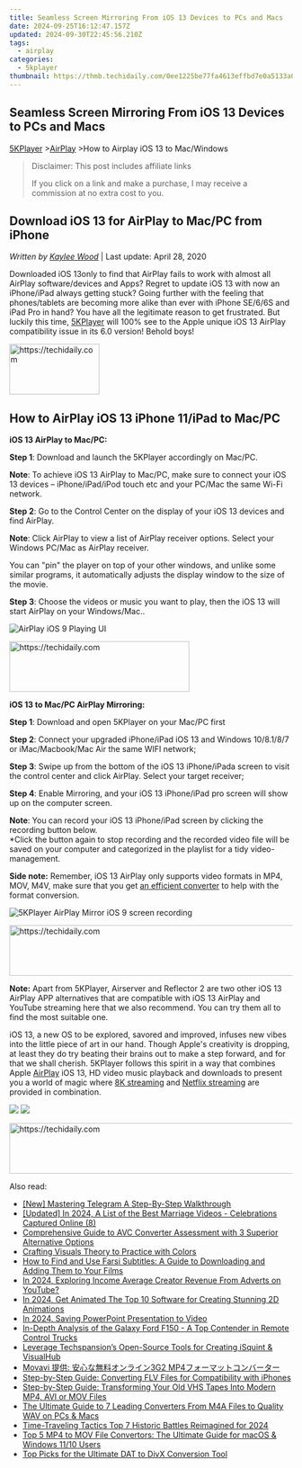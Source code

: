 ```yaml
---
title: Seamless Screen Mirroring From iOS 13 Devices to PCs and Macs
date: 2024-09-25T16:12:47.157Z
updated: 2024-09-30T22:45:56.210Z
tags:
  - airplay
categories:
  - 5kplayer
thumbnail: https://thmb.techidaily.com/0ee1225be77fa4613effbd7e0a5133a0aefce994347fcea7074a0ffcc7271165.JPG
---
```


## Seamless Screen Mirroring From iOS 13 Devices to PCs and Macs

[5KPlayer](https://tools.techidaily.com/5kplayer/products/) \>[AirPlay](https://tools.techidaily.com/5kplayer/airplay/) \>How to Airplay iOS 13 to Mac/Windows 

>  Disclaimer: This post includes affiliate links
>
>  If you click on a link and make a purchase, I may receive a commission at no extra cost to you.
>

## Download iOS 13 for AirPlay to Mac/PC from iPhone

 _Written by [Kaylee Wood](https://www.quora.com/profile/Amanda-Hu-21)_ | Last update: April 28, 2020

Downloaded iOS 13only to find that AirPlay fails to work with almost all AirPlay software/devices and Apps? Regret to update iOS 13 with now an iPhone/iPad always getting stuck? Going further with the feeling that phones/tablets are becoming more alike than ever with iPhone SE/6/6S and iPad Pro in hand? You have all the legitimate reason to get frustrated. But luckily this time, [5KPlayer](https://tools.techidaily.com/5kplayer/products/) will 100% see to the Apple unique iOS 13 AirPlay compatibility issue in its 6.0 version! Behold boys!

<!-- affiliate ads begin -->
<a href="https://united.elfm.net/c/5597632/2139558/4704" target="_top" id="2139558">
  <img src="//a.impactradius-go.com/display-ad/4704-2139558" border="0" alt="https://techidaily.com" width="160" height="90"/>
</a>
<img height="0" width="0" src="https://united.elfm.net/i/5597632/2139558/4704" style="position:absolute;visibility:hidden;" border="0" />
<!-- affiliate ads end -->

## How to AirPlay iOS 13 iPhone 11/iPad to Mac/PC

**iOS 13 AirPlay to Mac/PC:** 

**Step 1**: Download and launch the 5KPlayer accordingly on Mac/PC.

**Note**: To achieve iOS 13 AirPlay to Mac/PC, make sure to connect your iOS 13 devices – iPhone/iPad/iPod touch etc and your PC/Mac the same Wi-Fi network.

**Step 2**: Go to the Control Center on the display of your iOS 13 devices and find AirPlay.

**Note**: Click AirPlay to view a list of AirPlay receiver options. Select your Windows PC/Mac as AirPlay receiver.

You can "pin" the player on top of your other windows, and unlike some similar programs, it automatically adjusts the display window to the size of the movie.

**Step 3**: Choose the videos or music you want to play, then the iOS 13 will start AirPlay on your Windows/Mac..

![AirPlay iOS 9 Playing UI](https://www.5kplayer.com/airplay/img/5k-airplay-win10-mac-zjy.jpg) 

<!-- affiliate ads begin -->
<a href="https://25home.pxf.io/c/5597632/2148647/16836" target="_top" id="2148647">
  <img src="//a.impactradius-go.com/display-ad/16836-2148647" border="0" alt="https://techidaily.com" width="320" height="90"/>
</a>
<img height="0" width="0" src="https://25home.pxf.io/i/5597632/2148647/16836" style="position:absolute;visibility:hidden;" border="0" />
<!-- affiliate ads end -->

**iOS 13 to Mac/PC AirPlay Mirroring:**

**Step 1**: Download and open 5KPlayer on your Mac/PC first

**Step 2**: Connect your upgraded iPhone/iPad iOS 13 and Windows 10/8.1/8/7 or iMac/Macbook/Mac Air the same WIFI network;

**Step 3**: Swipe up from the bottom of the iOS 13 iPhone/iPada screen to visit the control center and click AirPlay. Select your target receiver;

**Step 4**: Enable Mirroring, and your iOS 13 iPhone/iPad pro screen will show up on the computer screen.

**Note**: You can record your iOS 13 iPhone/iPad screen by clicking the recording button below.  
 \*Click the button again to stop recording and the recorded video file will be saved on your computer and categorized in the playlist for a tidy video-management.

**Side note:** Remember, iOS 13 AirPlay only supports video formats in MP4, MOV, M4V, make sure that you get [an efficient converter](https://tools.techidaily.com/5kplayer/products/) to help with the format conversion.

![5KPlayer AirPlay Mirror iOS 9 screen recording](https://www.5kplayer.com/airplay/../video-music-player/img/5kp-wmc-alternative-zjy-recording.jpg) 

<!-- affiliate ads begin -->
<a href="https://ephamedtechinc.pxf.io/c/5597632/2130531/26400" target="_top" id="2130531">
  <img src="//a.impactradius-go.com/display-ad/26400-2130531" border="0" alt="https://techidaily.com" width="728" height="90"/>
</a>
<img height="0" width="0" src="https://ephamedtechinc.pxf.io/i/5597632/2130531/26400" style="position:absolute;visibility:hidden;" border="0" />
<!-- affiliate ads end -->

**Note:** Apart from 5KPlayer, Airserver and Reflector 2 are two other iOS 13 AirPlay APP alternatives that are compatible with iOS 13 AirPlay and YouTube streaming here that we also recommend. You can try them all to find the most suitable one.

iOS 13, a new OS to be explored, savored and improved, infuses new vibes into the little piece of art in our hand. Though Apple's creativity is dropping, at least they do try beating their brains out to make a step forward, and for that we shall cherish. 5KPlayer follows this spirit in a way that combines Apple [AirPlay](https://tools.techidaily.com/5kplayer/airplay/) iOS 13, HD video music playback and downloads to present you a world of magic where [8K streaming](https://tools.techidaily.com/5kplayer/airplay/) and [Netflix streaming](https://tools.techidaily.com/5kplayer/airplay/) are provided in combination. 

[![](https://www.5kplayer.com/airplay/../button/freedownwhitewin.png)](https://tools.techidaily.com/5kplayer/products/) [![](https://www.5kplayer.com/airplay/../button/freedownbackmac.png)](https://tools.techidaily.com/5kplayer/products/)

<!-- affiliate ads begin -->
<a href="https://appsumo.8odi.net/c/5597632/2082536/7443" target="_top" id="2082536">
  <img src="//a.impactradius-go.com/display-ad/7443-2082536" border="0" alt="https://techidaily.com" width="728" height="90"/>
</a>
<img height="0" width="0" src="https://appsumo.8odi.net/i/5597632/2082536/7443" style="position:absolute;visibility:hidden;" border="0" />
<!-- affiliate ads end -->

<ins class="adsbygoogle"
     style="display:block"
     data-ad-format="autorelaxed"
     data-ad-client="ca-pub-7571918770474297"
     data-ad-slot="1223367746"></ins>

<ins class="adsbygoogle"
     style="display:block"
     data-ad-client="ca-pub-7571918770474297"
     data-ad-slot="8358498916"
     data-ad-format="auto"
     data-full-width-responsive="true"></ins>

<span class="atpl-alsoreadstyle">Also read:</span>
<div><ul>
<li><a href="https://article-posts.techidaily.com/new-mastering-telegram-a-step-by-step-walkthrough/"><u>[New] Mastering Telegram A Step-By-Step Walkthrough</u></a></li>
<li><a href="https://facebook-video-footage.techidaily.com/updated-in-2024-a-list-of-the-best-marriage-videos-celebrations-captured-online-8/"><u>[Updated] In 2024, A List of the Best Marriage Videos - Celebrations Captured Online (8)</u></a></li>
<li><a href="https://media-tips.techidaily.com/comprehensive-guide-to-avc-converter-assessment-with-3-superior-alternative-options/"><u>Comprehensive Guide to AVC Converter Assessment with 3 Superior Alternative Options</u></a></li>
<li><a href="https://fox-hovers.techidaily.com/crafting-visuals-theory-to-practice-with-colors/"><u>Crafting Visuals Theory to Practice with Colors</u></a></li>
<li><a href="https://media-tips.techidaily.com/how-to-find-and-use-farsi-subtitles-a-guide-to-downloading-and-adding-them-to-your-films/"><u>How to Find and Use Farsi Subtitles: A Guide to Downloading and Adding Them to Your Films</u></a></li>
<li><a href="https://youtube-docs.techidaily.com/24-exploring-income-average-creator-revenue-from-adverts-on-youtube/"><u>In 2024, Exploring Income Average Creator Revenue From Adverts on YouTube?</u></a></li>
<li><a href="https://ai-vdieo-software.techidaily.com/in-2024-get-animated-the-top-10-software-for-creating-stunning-2d-animations/"><u>In 2024, Get Animated The Top 10 Software for Creating Stunning 2D Animations</u></a></li>
<li><a href="https://on-screen-recording.techidaily.com/in-2024-saving-powerpoint-presentation-to-video/"><u>In 2024, Saving PowerPoint Presentation to Video</u></a></li>
<li><a href="https://buynow-reviews.techidaily.com/in-depth-analysis-of-the-galaxy-ford-f150-a-top-contender-in-remote-control-trucks/"><u>In-Depth Analysis of the Galaxy Ford F150 - A Top Contender in Remote Control Trucks</u></a></li>
<li><a href="https://media-tips.techidaily.com/leverage-techspansions-open-source-tools-for-creating-isquint-and-visualhub/"><u>Leverage Techspansion’s Open-Source Tools for Creating iSquint & VisualHub</u></a></li>
<li><a href="https://some-knowledge.techidaily.com/movavi-3g2-mp4/"><u>Movavi 提供: 安心な無料オンライン3G2 MP4フォーマットコンバーター</u></a></li>
<li><a href="https://media-tips.techidaily.com/step-by-step-guide-converting-flv-files-for-compatibility-with-iphones/"><u>Step-by-Step Guide: Converting FLV Files for Compatibility with iPhones</u></a></li>
<li><a href="https://media-tips.techidaily.com/step-by-step-guide-transforming-your-old-vhs-tapes-into-modern-mp4-avi-or-mov-files/"><u>Step-by-Step Guide: Transforming Your Old VHS Tapes Into Modern MP4, AVI or MOV Files</u></a></li>
<li><a href="https://media-tips.techidaily.com/the-ultimate-guide-to-7-leading-converters-from-m4a-files-to-quality-wav-on-pcs-and-macs/"><u>The Ultimate Guide to 7 Leading Converters From M4A Files to Quality WAV on PCs & Macs</u></a></li>
<li><a href="https://video-capture.techidaily.com/time-traveling-tactics-top-7-historic-battles-reimagined-for-2024/"><u>Time-Traveling Tactics Top 7 Historic Battles Reimagined for 2024</u></a></li>
<li><a href="https://media-tips.techidaily.com/top-5-mp4-to-mov-file-convertors-the-ultimate-guide-for-macos-and-windows-1110-users/"><u>Top 5 MP4 to MOV File Convertors: The Ultimate Guide for macOS & Windows 11/10 Users</u></a></li>
<li><a href="https://media-tips.techidaily.com/top-picks-for-the-ultimate-dat-to-divx-conversion-tool/"><u>Top Picks for the Ultimate DAT to DivX Conversion Tool</u></a></li>
</ul></div>

